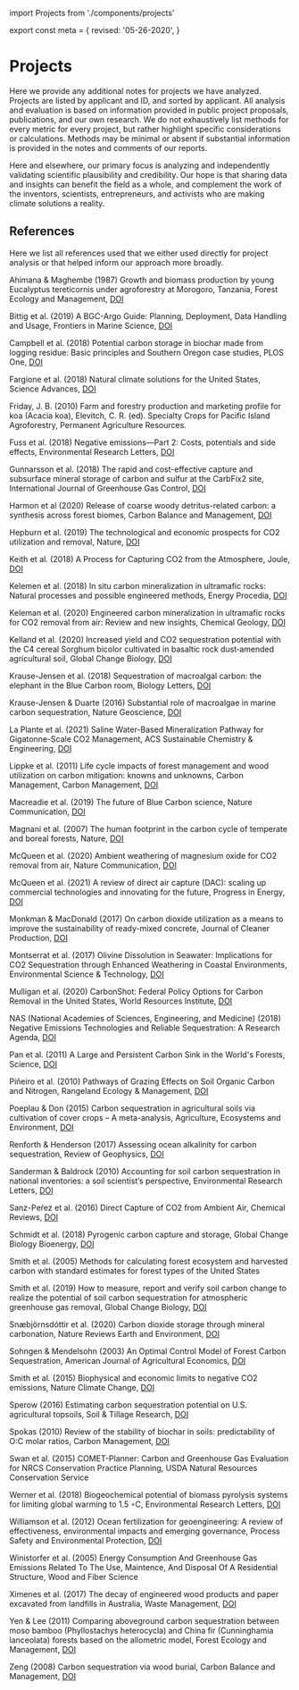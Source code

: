 import Projects from './components/projects'

export const meta = {
  revised: '05-26-2020',
}

# Projects

Here we provide any additional notes for projects we have analyzed. Projects are listed by applicant and ID, and sorted by applicant. All analysis and evaluation is based on information provided in public project proposals, publications, and our own research. We do not exhaustively list methods for every metric for every project, but rather highlight specific considerations or calculations. Methods may be minimal or absent if substantial information is provided in the notes and comments of our reports.

Here and elsewhere, our primary focus is analyzing and independently validating scientific plausibility and credibility. Our hope is that sharing data and insights can benefit the field as a whole, and complement the work of the inventors, scientists, entrepreneurs, and activists who are making climate solutions a reality.

<Projects />

## References

Here we list all references used that we either used directly for project analysis or that helped inform our approach more broadly.

Ahimana & Maghembe (1987) Growth and biomass production by young Eucalyptus tereticornis under agroforestry at Morogoro, Tanzania, Forest Ecology and Management, [DOI](https://doi.org/10.1016/0378-1127)

Bittig et al. (2019) A BGC-Argo Guide: Planning, Deployment, Data Handling and Usage, Frontiers in Marine Science, [DOI](https://doi.org/10.3389/fmars.2019.00502)

Campbell et al. (2018) Potential carbon storage in biochar made from logging residue: Basic principles and Southern Oregon case studies, PLOS One, [DOI](https://doi.org/10.1371/journal.pone.0203475)

Fargione et al. (2018) Natural climate solutions for the United States, Science Advances, [DOI](https://doi.org/10.1126/sciadv.aat1869)

Friday, J. B. (2010) Farm and forestry production and marketing profile for koa (Acacia koa), Elevitch, C. R. (ed). Specialty Crops for Pacific Island Agroforestry, Permanent Agriculture Resources.

Fuss et al. (2018) Negative emissions—Part 2: Costs, potentials and side effects, Environmental Research Letters, [DOI](https://doi.org/10.1088/1748-9326/aabf9f)

Gunnarsson et al. (2018) The rapid and cost-effective capture and subsurface mineral storage of carbon and sulfur at the CarbFix2 site, International Journal of Greenhouse Gas Control, [DOI](https://doi.org/10.1016/j.ijggc.2018.08.014)

Harmon et al (2020) Release of coarse woody detritus-related carbon: a synthesis across forest biomes, Carbon Balance and Management, [DOI](https://doi.org/10.1186/s13021-019-0136-6)

Hepburn et al. (2019) The technological and economic prospects for CO2 utilization and removal, Nature, [DOI](https://doi.org/10.1038/s41586-019-1681-6)

Keith et al. (2018) A Process for Capturing CO2 from the Atmosphere, Joule, [DOI](https://10.1016/j.joule.2018.05.006.)

Kelemen et al. (2018) In situ carbon mineralization in ultramafic rocks: Natural processes and possible engineered methods, Energy Procedia, [DOI](https://doi.org/10.1016/j.egypro.2018.07.013)

Keleman et al. (2020) Engineered carbon mineralization in ultramafic rocks for CO2 removal from air: Review and new insights, Chemical Geology, [DOI](https://doi.org/10.1016/j.chemgeo.2020.119628)

Kelland et al. (2020) Increased yield and CO2 sequestration potential with the C4 cereal Sorghum bicolor cultivated in basaltic rock dust‐amended agricultural soil, Global Change Biology, [DOI](https://doi.org/10.1111/gcb.15089)

Krause-Jensen et al. (2018) Sequestration of macroalgal carbon: the elephant in the Blue Carbon room, Biology Letters, [DOI](https://doi.org/10.1098/rsbl.2018.0236)

Krause-Jensen & Duarte (2016) Substantial role of macroalgae in marine carbon sequestration, Nature Geoscience, [DOI](https://doi.org/10.1038/ngeo2790)

La Plante et al. (2021) Saline Water-Based Mineralization Pathway for Gigatonne-Scale CO2 Management, ACS Sustainable Chemistry & Engineering, [DOI](https://doi.org/10.1021/acssuschemeng.0c08561)

Lippke et al. (2011) Life cycle impacts of forest management and wood utilization on carbon mitigation: knowns and unknowns, Carbon Management, Carbon Management, [DOI](https://doi.org/10.4155/CMT.11.24)

Macreadie et al. (2019) The future of Blue Carbon science, Nature Communication, [DOI](https://doi.org/10.1038/s41467-019-11693-w)

Magnani et al. (2007) The human footprint in the carbon cycle of temperate and boreal forests, Nature, [DOI](https://doi.org/10.1038/nature05847)

McQueen et al. (2020) Ambient weathering of magnesium oxide for CO2 removal from air, Nature Communication, [DOI](https://doi.org/10.1038/s41467-020-16510-3)

McQueen et al. (2021) A review of direct air capture (DAC): scaling up commercial technologies and innovating for the future, Progress in Energy, [DOI](https://doi.org/10.1088/2516-1083/abf1ce)

Monkman & MacDonald (2017) On carbon dioxide utilization as a means to improve the sustainability of ready-mixed concrete, Journal of Cleaner Production, [DOI](https://doi.org/10.1016/j.jclepro.2017.08.194)

Montserrat et al. (2017) Olivine Dissolution in Seawater: Implications for CO2 Sequestration through Enhanced Weathering in Coastal Environments, Environmental Science & Technology, [DOI](https://doi.org/10.1021/acs.est.6b05942)

Mulligan et al. (2020) CarbonShot: Federal Policy Options for Carbon Removal in the United States, World Resources Institute, [DOI](https://www.wri.org/publication/carbonshot-federal-policy-options-for-carbon-removal-in-the-united-states)

NAS (National Academies of Sciences, Engineering, and Medicine) (2018) Negative Emissions Technologies and Reliable Sequestration: A Research Agenda, [DOI](https://doi.org/10.17226/25259)

Pan et al. (2011) A Large and Persistent Carbon Sink in the World's Forests, Science, [DOI](https://doi.org/10.1126/science.1201609)

Piñeiro et al. (2010) Pathways of Grazing Effects on Soil Organic Carbon and Nitrogen,
Rangeland Ecology & Management, [DOI](https://doi.org/10.2111/08-255.1)

Poeplau & Don (2015) Carbon sequestration in agricultural soils via cultivation of cover crops
– A meta-analysis, Agriculture, Ecosystems and Environment, [DOI](http://doi.org/10.1016/j.agee.2014.10.024)

Renforth & Henderson (2017) Assessing ocean alkalinity for carbon sequestration, Review of Geophysics, [DOI](https://doi.org/10.1002/2016RG000533)

Sanderman & Baldrock (2010) Accounting for soil carbon sequestration in national inventories: a soil scientist’s perspective, Environmental Research Letters, [DOI](http://doi.org/10.1088/1748-9326/5/3/034003)

Sanz-Peŕez et al. (2016) Direct Capture of CO2 from Ambient Air, Chemical Reviews, [DOI](https://doi.org/10.1021/acs.chemrev.6b00173)

Schmidt et al. (2018) Pyrogenic carbon capture and storage, Global Change Biology Bioenergy, [DOI](https://doi.org/10.1111/gcbb.12553)

Smith et al. (2005) Methods for calculating forest ecosystem and harvested carbon with standard estimates for forest types of the United States

Smith et al. (2019) How to measure, report and verify soil carbon change to realize the potential of soil carbon sequestration for atmospheric greenhouse gas removal, Global Change Biology, [DOI](https://doi.org/10.1111/gcb.14815)

Snæbjörnsdóttir et al. (2020) Carbon dioxide storage through mineral carbonation, Nature Reviews Earth and Environment, [DOI](http://doi.org/10.1038/s43017-019-0011-8)

Sohngen & Mendelsohn (2003) An Optimal Control Model of Forest Carbon Sequestration, American Journal of Agricultural Economics, [DOI](http://hdl.handle.net/10.1111/1467-8276.00133)

Smith et al. (2015) Biophysical and economic limits to negative CO2 emissions, Nature Climate Change, [DOI](https://doi.org/10.1038/nclimate2870)

Sperow (2016) Estimating carbon sequestration potential on U.S. agricultural topsoils, Soil & Tillage Research, [DOI](http://doi.org/10.1016/j.still.2015.09.006)

Spokas (2010) Review of the stability of biochar in soils: predictability of O:C molar ratios, Carbon Management, [DOI](https://doi.org/10.4155/CMT.10.32)

Swan et al. (2015) COMET-Planner: Carbon and Greenhouse Gas Evaluation for NRCS Conservation Practice Planning, USDA Natural Resources Conservation Service

Werner et al. (2018) Biogeochemical potential of biomass pyrolysis systems for limiting global warming to 1.5 ◦C, Environmental Research Letters, [DOI](https://doi.org/10.1088/1748-9326/aabb0e)

Williamson et al. (2012) Ocean fertilization for geoengineering: A review of effectiveness, environmental impacts and emerging governance, Process Safety and Environmental Protection, [DOI](http://doi.org/10.1016/j.psep.2012.10.007)

Winistorfer et al. (2005) Energy Consumption And Greenhouse Gas Emissions Related To The Use, Maintence, And Disposal Of A Residential Structure, Wood and Fiber Science

Ximenes et al. (2017) The decay of engineered wood products and paper excavated from landfills in Australia, Waste Management, [DOI](https://doi.org/10.1016/j.wasman.2017.11.035)

Yen & Lee (2011) Comparing aboveground carbon sequestration between moso bamboo (Phyllostachys heterocycla) and China fir (Cunninghamia lanceolata) forests based on the allometric model, Forest Ecology and Management, [DOI](https://doi.org/10.1016/j.foreco.2010.12.015)

Zeng (2008) Carbon sequestration via wood burial, Carbon Balance and Management, [DOI](https://doi.org/10.1186/1750-0680-3-1)
